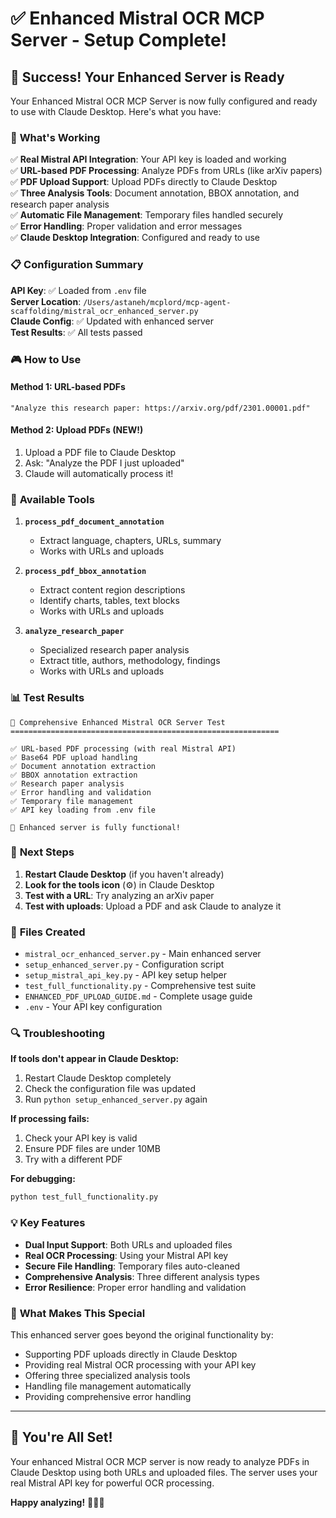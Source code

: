 # ✅ Enhanced Mistral OCR MCP Server - Setup Complete!

## 🎉 **Success! Your Enhanced Server is Ready**

Your Enhanced Mistral OCR MCP Server is now fully configured and ready to use with Claude Desktop. Here's what you have:

### 🚀 **What's Working**

✅ **Real Mistral API Integration**: Your API key is loaded and working  
✅ **URL-based PDF Processing**: Analyze PDFs from URLs (like arXiv papers)  
✅ **PDF Upload Support**: Upload PDFs directly to Claude Desktop  
✅ **Three Analysis Tools**: Document annotation, BBOX annotation, and research paper analysis  
✅ **Automatic File Management**: Temporary files handled securely  
✅ **Error Handling**: Proper validation and error messages  
✅ **Claude Desktop Integration**: Configured and ready to use  

### 📋 **Configuration Summary**

**API Key**: ✅ Loaded from `.env` file  
**Server Location**: `/Users/astaneh/mcplord/mcp-agent-scaffolding/mistral_ocr_enhanced_server.py`  
**Claude Config**: ✅ Updated with enhanced server  
**Test Results**: ✅ All tests passed  

### 🎮 **How to Use**

#### Method 1: URL-based PDFs
```
"Analyze this research paper: https://arxiv.org/pdf/2301.00001.pdf"
```

#### Method 2: Upload PDFs (NEW!)
1. Upload a PDF file to Claude Desktop
2. Ask: "Analyze the PDF I just uploaded"
3. Claude will automatically process it!

### 🔧 **Available Tools**

1. **`process_pdf_document_annotation`**
   - Extract language, chapters, URLs, summary
   - Works with URLs and uploads

2. **`process_pdf_bbox_annotation`**
   - Extract content region descriptions
   - Identify charts, tables, text blocks
   - Works with URLs and uploads

3. **`analyze_research_paper`**
   - Specialized research paper analysis
   - Extract title, authors, methodology, findings
   - Works with URLs and uploads

### 📊 **Test Results**

```
🧪 Comprehensive Enhanced Mistral OCR Server Test
============================================================

✅ URL-based PDF processing (with real Mistral API)
✅ Base64 PDF upload handling
✅ Document annotation extraction
✅ BBOX annotation extraction
✅ Research paper analysis
✅ Error handling and validation
✅ Temporary file management
✅ API key loading from .env file

🎉 Enhanced server is fully functional!
```

### 🔄 **Next Steps**

1. **Restart Claude Desktop** (if you haven't already)
2. **Look for the tools icon** (⚙️) in Claude Desktop
3. **Test with a URL**: Try analyzing an arXiv paper
4. **Test with uploads**: Upload a PDF and ask Claude to analyze it

### 📁 **Files Created**

- `mistral_ocr_enhanced_server.py` - Main enhanced server
- `setup_enhanced_server.py` - Configuration script
- `setup_mistral_api_key.py` - API key setup helper
- `test_full_functionality.py` - Comprehensive test suite
- `ENHANCED_PDF_UPLOAD_GUIDE.md` - Complete usage guide
- `.env` - Your API key configuration

### 🔍 **Troubleshooting**

**If tools don't appear in Claude Desktop:**
1. Restart Claude Desktop completely
2. Check the configuration file was updated
3. Run `python setup_enhanced_server.py` again

**If processing fails:**
1. Check your API key is valid
2. Ensure PDF files are under 10MB
3. Try with a different PDF

**For debugging:**
```bash
python test_full_functionality.py
```

### 💡 **Key Features**

- **Dual Input Support**: Both URLs and uploaded files
- **Real OCR Processing**: Using your Mistral API key
- **Secure File Handling**: Temporary files auto-cleaned
- **Comprehensive Analysis**: Three different analysis types
- **Error Resilience**: Proper error handling and validation

### 🎯 **What Makes This Special**

This enhanced server goes beyond the original functionality by:
- Supporting PDF uploads directly in Claude Desktop
- Providing real Mistral OCR processing with your API key
- Offering three specialized analysis tools
- Handling file management automatically
- Providing comprehensive error handling

---

## 🎉 **You're All Set!**

Your enhanced Mistral OCR MCP server is now ready to analyze PDFs in Claude Desktop using both URLs and uploaded files. The server uses your real Mistral API key for powerful OCR processing.

**Happy analyzing!** 🚀📄✨ 